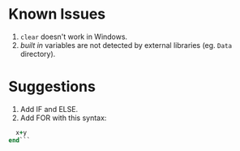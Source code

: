 # Known Issues
1. `clear` doesn't work in Windows.
2. *built in* variables are not detected by external libraries (eg. `Data` directory).

# Suggestions
1. Add IF and ELSE.
2. Add FOR with this syntax:
```for x..y
  x+y
end```
